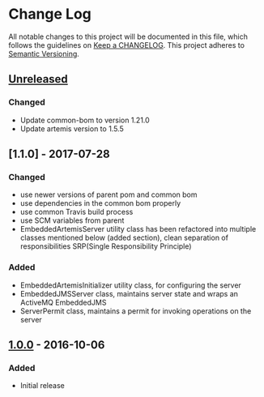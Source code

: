 # Change Log
All notable changes to this project will be documented in this file, which follows the guidelines
on [Keep a CHANGELOG](http://keepachangelog.com/). This project adheres to
[Semantic Versioning](http://semver.org/).

## [Unreleased]

### Changed
- Update common-bom to version 1.21.0
- Update artemis version to 1.5.5

## [1.1.0] - 2017-07-28

### Changed

- use newer versions of parent pom and common bom
- use dependencies in the common bom properly
- use common Travis build process
- use SCM variables from parent
- EmbeddedArtemisServer utility class has been refactored into multiple 
  classes mentioned below (added section), clean separation of responsibilities 
  SRP(Single Responsibility Principle)

### Added

- EmbeddedArtemisInitializer utility class, for configuring the server
- EmbeddedJMSServer class, maintains server state and wraps an ActiveMQ EmbeddedJMS
- ServerPermit class, maintains a permit for invoking operations on the server

## [1.0.0] - 2016-10-06

### Added
- Initial release

[Unreleased]: https://github.com/CJSCommonPlatform/embedded-artemis/compare/release-1.0.0...HEAD
[1.0.0]: https://github.com/CJSCommonPlatform/embedded-artemis/commits/release-1.0.0
